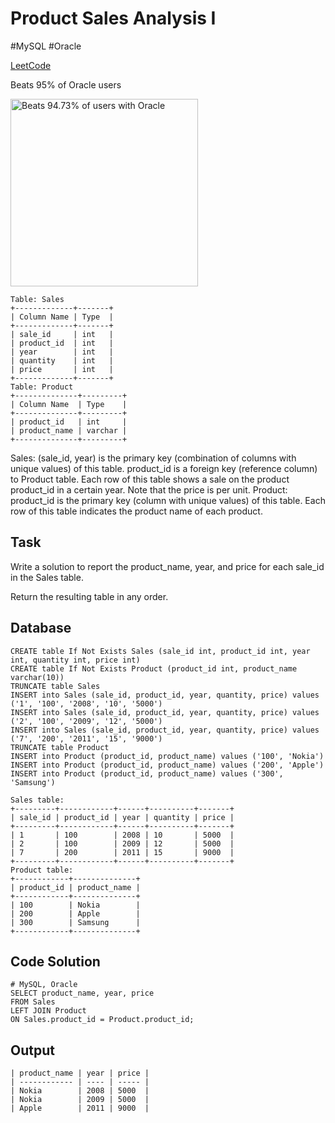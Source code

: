 # Product Sales Analysis I
\#MySQL \#Oracle

[LeetCode](https://leetcode.com/problems/product-sales-analysis-i/description/?envType=study-plan-v2&envId=top-sql-50)

Beats 95% of Oracle users

<img width="300" alt="Beats 94.73% of users with Oracle" src="https://github.com/mannythecreator/50-Days-of-SQL/assets/60325078/f6078198-0339-410b-898d-ccf9d671cdab">

```
Table: Sales
+-------------+-------+
| Column Name | Type  |
+-------------+-------+
| sale_id     | int   |
| product_id  | int   |
| year        | int   |
| quantity    | int   |
| price       | int   |
+-------------+-------+
Table: Product
+--------------+---------+
| Column Name  | Type    |
+--------------+---------+
| product_id   | int     |
| product_name | varchar |
+--------------+---------+
```
Sales: (sale_id, year) is the primary key (combination of columns with unique values) of this table.
product_id is a foreign key (reference column) to Product table.
Each row of this table shows a sale on the product product_id in a certain year.
Note that the price is per unit.
Product: product_id is the primary key (column with unique values) of this table.
Each row of this table indicates the product name of each product.
## Task
Write a solution to report the product_name, year, and price for each sale_id in the Sales table.

Return the resulting table in any order.
## Database
```
CREATE table If Not Exists Sales (sale_id int, product_id int, year int, quantity int, price int)
CREATE table If Not Exists Product (product_id int, product_name varchar(10))
TRUNCATE table Sales
INSERT into Sales (sale_id, product_id, year, quantity, price) values ('1', '100', '2008', '10', '5000')
INSERT into Sales (sale_id, product_id, year, quantity, price) values ('2', '100', '2009', '12', '5000')
INSERT into Sales (sale_id, product_id, year, quantity, price) values ('7', '200', '2011', '15', '9000')
TRUNCATE table Product
INSERT into Product (product_id, product_name) values ('100', 'Nokia')
INSERT into Product (product_id, product_name) values ('200', 'Apple')
INSERT into Product (product_id, product_name) values ('300', 'Samsung')
```
```
Sales table:
+---------+------------+------+----------+-------+
| sale_id | product_id | year | quantity | price |
+---------+------------+------+----------+-------+ 
| 1       | 100        | 2008 | 10       | 5000  |
| 2       | 100        | 2009 | 12       | 5000  |
| 7       | 200        | 2011 | 15       | 9000  |
+---------+------------+------+----------+-------+
Product table:
+------------+--------------+
| product_id | product_name |
+------------+--------------+
| 100        | Nokia        |
| 200        | Apple        |
| 300        | Samsung      |
+------------+--------------+
```
## Code Solution
```
# MySQL, Oracle
SELECT product_name, year, price
FROM Sales
LEFT JOIN Product 
ON Sales.product_id = Product.product_id;
```
## Output
```
| product_name | year | price |
| ------------ | ---- | ----- |
| Nokia        | 2008 | 5000  |
| Nokia        | 2009 | 5000  |
| Apple        | 2011 | 9000  |
```
